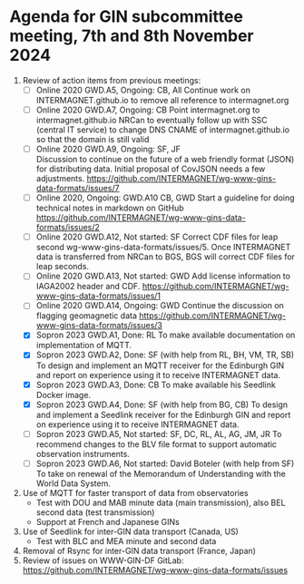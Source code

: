 # Agenda for GIN subcommittee meeting, 7th and 8th November 2024 #

1. Review of action items from previous meetings:
   - [ ] Online 2020 GWD.A5, Ongoing: CB, All
     Continue work on INTERMAGNET.github.io to remove all reference to intermagnet.org
   - [ ] Online 2020 GWD.A7, Ongoing: CB
     Point intermagnet.org to intermagnet.github.io NRCan to eventually follow up with SSC (central IT service) to change DNS CNAME of intermagnet.github.io so that the domain is still valid
   - [ ] Online 2020 GWD.A9, Ongoing: SF, JF 	
     Discussion to continue on the future of a web friendly format (JSON) for distributing data. Initial proposal of CovJSON needs a few adjustments. https://github.com/INTERMAGNET/wg-www-gins-data-formats/issues/7
   - [ ] Online 2020, Ongoing: GWD.A10 CB, GWD
     Start a guideline for doing technical notes in markdown on GitHub https://github.com/INTERMAGNET/wg-www-gins-data-formats/issues/2
   - [ ] Online 2020 GWD.A12, Not started: SF
     Correct CDF files for leap second wg-www-gins-data-formats/issues/5. Once INTERMAGNET data is transferred from NRCan to BGS, BGS will correct CDF files for leap seconds.
   - [ ] Online 2020 GWD.A13, Not started: GWD
     Add license information to IAGA2002 header and CDF. https://github.com/INTERMAGNET/wg-www-gins-data-formats/issues/1 
   - [ ] Online 2020 GWD.A14, Ongoing: GWD
     Continue the discussion on flagging geomagnetic data https://github.com/INTERMAGNET/wg-www-gins-data-formats/issues/3
   - [x] Sopron 2023 GWD.A1, Done: RL
      To make available documentation on implementation of MQTT.
   - [x] Sopron 2023 GWD.A2, Done: SF (with help from RL, BH, VM, TR, SB)
     To design and implement an MQTT receiver for the Edinburgh GIN and report on experience using it to receive INTERMAGNET data.
   - [x] Sopron 2023 GWD.A3, Done: CB
     To make available his Seedlink Docker image.
   - [x] Sopron 2023 GWD.A4, Done: SF (with help from BG, CB)
     To design and implement a Seedlink receiver for the Edinburgh GIN and report on experience using it to receive INTERMAGNET data.
   - [ ] Sopron 2023 GWD.A5, Not started: SF, DC, RL, AL, AG, JM, JR
     To recommend changes to the BLV file format to support automatic observation instruments.
   - [ ] Sopron 2023 GWD.A6, Not started: David Boteler (with help from SF)
     To take on renewal of the Memorandum of Understanding with the World Data System.
2. Use of MQTT for faster transport of data from observatories
   - Test with DOU and MAB minute data (main transmission), also BEL second data (test transmission)
   - Support at French and Japanese GINs
3. Use of Seedlink for inter-GIN data transport (Canada, US)
   - Test with BLC and MEA minute and second data
4. Removal of Rsync for inter-GIN data transport (France, Japan)
5. Review of issues on WWW-GIN-DF GitLab: https://github.com/INTERMAGNET/wg-www-gins-data-formats/issues
